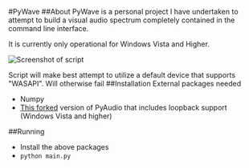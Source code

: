 #PyWave
##About
PyWave is a personal project I have undertaken to attempt to build a visual audio spectrum completely contained in the command line interface.

It is currently only operational for Windows Vista and Higher.

![Screenshot of script](https://i.postimg.cc/NGJ2dQnQ/image.png_)

Script will make best attempt to utilize a default device that supports "WASAPI". Will otherwise fail
##Installation
External packages needed
- Numpy
- [This forked](https://github.com/intxcc/pyaudio_portaudio) version of PyAudio that includes loopback support (Windows Vista and higher)

##Running
- Install the above packages
- ```python main.py```